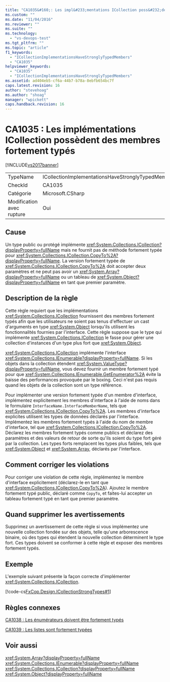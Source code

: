 ```yaml
---
title: "CA1035&#160;: Les impl&#233;mentations ICollection poss&#232;dent des membres fortement typ&#233;s | Microsoft Docs"
ms.custom: ""
ms.date: "11/04/2016"
ms.reviewer: ""
ms.suite: ""
ms.technology: 
  - "vs-devops-test"
ms.tgt_pltfrm: ""
ms.topic: "article"
f1_keywords: 
  - "ICollectionImplementationsHaveStronglyTypedMembers"
  - "CA1035"
helpviewer_keywords: 
  - "CA1035"
  - "ICollectionImplementationsHaveStronglyTypedMembers"
ms.assetid: ad404eb5-cf6a-44b7-b78a-8ebfb654bc7f
caps.latest.revision: 16
author: "stevehoag"
ms.author: "shoag"
manager: "wpickett"
caps.handback.revision: 16
---
```

# CA1035&#160;: Les impl&#233;mentations ICollection poss&#232;dent des membres fortement typ&#233;s
[!INCLUDE[vs2017banner](../code-quality/includes/vs2017banner.md)]

|||  
|-|-|  
|TypeName|ICollectionImplementationsHaveStronglyTypedMembers|  
|CheckId|CA1035|  
|Catégorie|Microsoft.CSharp|  
|Modification avec rupture|Oui|  
  
## Cause  
 Un type public ou protégé implémente <xref:System.Collections.ICollection?displayProperty=fullName> mais ne fournit pas de méthode fortement typée pour <xref:System.Collections.ICollection.CopyTo%2A?displayProperty=fullName>.  La version fortement typée de <xref:System.Collections.ICollection.CopyTo%2A> doit accepter deux paramètres et ne peut pas avoir un <xref:System.Array?displayProperty=fullName> ou un tableau de <xref:System.Object?displayProperty=fullName> en tant que premier paramètre.  
  
## Description de la règle  
 Cette règle requiert que les implémentations <xref:System.Collections.ICollection> fournissent des membres fortement typés afin que les utilisateurs ne soient pas tenus d'effectuer un cast d'arguments en type <xref:System.Object> lorsqu'ils utilisent les fonctionnalités fournies par l'interface.  Cette règle suppose que le type qui implémente <xref:System.Collections.ICollection> le fasse pour gérer une collection d'instances d'un type plus fort que <xref:System.Object>.  
  
 <xref:System.Collections.ICollection> implémente l'interface <xref:System.Collections.IEnumerable?displayProperty=fullName>.  Si les objets dans la collection étendent <xref:System.ValueType?displayProperty=fullName>, vous devez fournir un membre fortement typé pour que <xref:System.Collections.IEnumerable.GetEnumerator%2A> évite la baisse des performances provoquée par le boxing.  Ceci n'est pas requis quand les objets de la collection sont un type référence.  
  
 Pour implémenter une version fortement typée d'un membre d'interface, implémentez explicitement les membres d'interface à l'aide de noms dans le formulaire `InterfaceName.InterfaceMemberName`, tels que <xref:System.Collections.ICollection.CopyTo%2A>.  Les membres d'interface explicites utilisent les types de données déclarés par l'interface.  Implémentez les membres fortement typés à l'aide du nom de membre d'interface, tel que <xref:System.Collections.ICollection.CopyTo%2A>.  Déclarez les membres fortement typés comme publics et déclarez des paramètres et des valeurs de retour de sorte qu'ils soient du type fort géré par la collection.  Les types forts remplacent les types plus faibles, tels que <xref:System.Object> et <xref:System.Array>, déclarés par l'interface.  
  
## Comment corriger les violations  
 Pour corriger une violation de cette règle, implémentez le membre d'interface explicitement \(déclarez\-le en tant que <xref:System.Collections.ICollection.CopyTo%2A>\).  Ajoutez le membre fortement typé public, déclaré comme `CopyTo`, et faites\-lui accepter un tableau fortement typé en tant que premier paramètre.  
  
## Quand supprimer les avertissements  
 Supprimez un avertissement de cette règle si vous implémentez une nouvelle collection fondée sur des objets, telle qu'une arborescence binaire, où des types qui étendent la nouvelle collection déterminent le type fort.  Ces types doivent se conformer à cette règle et exposer des membres fortement typés.  
  
## Exemple  
 L'exemple suivant présente la façon correcte d'implémenter <xref:System.Collections.ICollection>.  
  
 [!code-cs[FxCop.Design.ICollectionStrongTypes#1](../code-quality/codesnippet/CSharp/ca1035-icollection-implementations-have-strongly-typed-members_1.cs)]  
  
## Règles connexes  
 [CA1038 : Les énumérateurs doivent être fortement typés](../code-quality/ca1038-enumerators-should-be-strongly-typed.md)  
  
 [CA1039 : Les listes sont fortement typées](../code-quality/ca1039-lists-are-strongly-typed.md)  
  
## Voir aussi  
 <xref:System.Array?displayProperty=fullName>   
 <xref:System.Collections.IEnumerable?displayProperty=fullName>   
 <xref:System.Collections.ICollection?displayProperty=fullName>   
 <xref:System.Object?displayProperty=fullName>